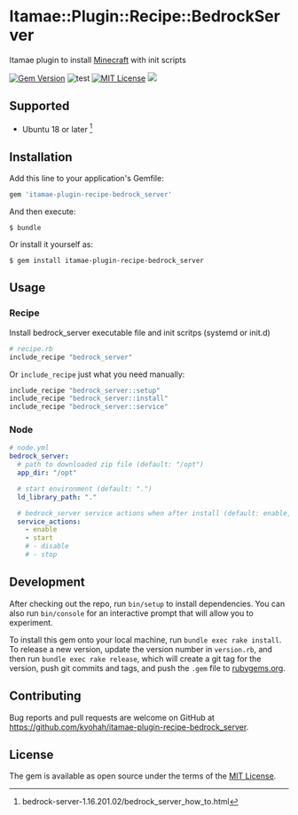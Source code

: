 # Itamae::Plugin::Recipe::BedrockServer

Itamae plugin to install [Minecraft](https://www.minecraft.net/) with init scripts

[![Gem Version](https://badge.fury.io/rb/itamae-plugin-recipe-bedrock_server.svg)](https://badge.fury.io/rb/itamae-plugin-recipe-bedrock_server)
![test](https://github.com/kyohah/itamae-plugin-recipe-bedrock_server/workflows/test/badge.svg)
[![MIT License](http://img.shields.io/badge/license-MIT-blue.svg?style=flat)](LICENSE)
![](https://ruby-gem-downloads-badge.herokuapp.com/itamae-plugin-recipe-bedrock_server?type=total)

## Supported
* Ubuntu 18 or later [^1]

## Installation

Add this line to your application's Gemfile:

```ruby
gem 'itamae-plugin-recipe-bedrock_server'
```

And then execute:

    $ bundle

Or install it yourself as:

    $ gem install itamae-plugin-recipe-bedrock_server

## Usage

### Recipe

Install bedrock_server executable file and init scritps (systemd or init.d)

```ruby
# recipe.rb
include_recipe "bedrock_server"
```

Or `include_recipe` just what you need manually:

```ruby
include_recipe "bedrock_server::setup"
include_recipe "bedrock_server::install"
include_recipe "bedrock_server::service"
```

### Node

```yml
# node.yml
bedrock_server:
  # path to downloaded zip file (default: "/opt")
  app_dir: "/opt"

  # start environment (default: ".")
  ld_library_path: "."

  # bedrock_server service actions when after install (default: enable, start)
  service_actions:
    - enable
    - start
    # - disable
    # - stop
```

## Development

After checking out the repo, run `bin/setup` to install dependencies. You can also run `bin/console` for an interactive prompt that will allow you to experiment.

To install this gem onto your local machine, run `bundle exec rake install`. To release a new version, update the version number in `version.rb`, and then run `bundle exec rake release`, which will create a git tag for the version, push git commits and tags, and push the `.gem` file to [rubygems.org](https://rubygems.org).

## Contributing

Bug reports and pull requests are welcome on GitHub at https://github.com/kyohah/itamae-plugin-recipe-bedrock_server.

## License

The gem is available as open source under the terms of the [MIT License](http://opensource.org/licenses/MIT).

[^1]: bedrock-server-1.16.201.02/bedrock_server_how_to.html
